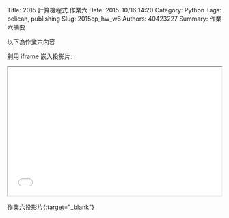 Title: 2015 計算機程式 作業六
Date: 2015-10/16 14:20
Category: Python
Tags: pelican, publishing
Slug: 2015cp_hw_w6
Authors: 40423227
Summary: 作業六摘要

以下為作業六內容

利用 iframe 嵌入投影片:

<iframe src="40423227_cp_w6_p.html" width="500" height="300"></iframe>

[作業六投影片](40423227_cp_w6_p.html){:target="_blank"}
